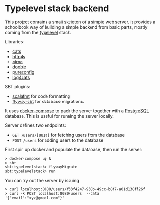 # Typelevel stack backend

This project contains a small skeleton of a simple web server. It provides a schoolbook way of building a simple backend from basic parts, mostly coming from the [typelevel](https://typelevel.org/) stack.

Libraries:
- [cats](https://typelevel.org/cats/)
- [http4s](https://http4s.org/)
- [circe](https://circe.github.io/circe/)
- [doobie](https://tpolecat.github.io/doobie/)
- [pureconfig](https://pureconfig.github.io/)
- [log4cats](https://christopherdavenport.github.io/log4cats/)

SBT plugins:
- [scalafmt](https://scalameta.org/scalafmt/) for code formatting
- [flyway-sbt](https://github.com/flyway/flyway-sbt) for database migrations.

It uses [docker-compose](https://docs.docker.com/compose/) to pack the server together with a [PostgreSQL](https://www.postgresql.org/) database. This is useful for running the server locally.

Server defines two endpoints:
- `GET /users/[UUID]` for fetching users from the database
- `POST /users` for adding users to the database

First spin up docker and populate the database, then run the server:
```
> docker-compose up &
> sbt
sbt:typelevelstack> flywayMigrate
sbt:typelevelstack> run 
```

You can try out the server by issuing
```
> curl localhost:8080/users/f33f4247-938b-49cc-b8f7-a01d138ff26f
> curl -X POST localhost:8080/users  --data '{"email":"xyz@gmail.com"}'
```

